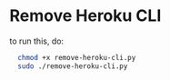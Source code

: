 # Remove Heroku CLI

to run this, do:

```bash
  chmod +x remove-heroku-cli.py
  sudo ./remove-heroku-cli.py
```
